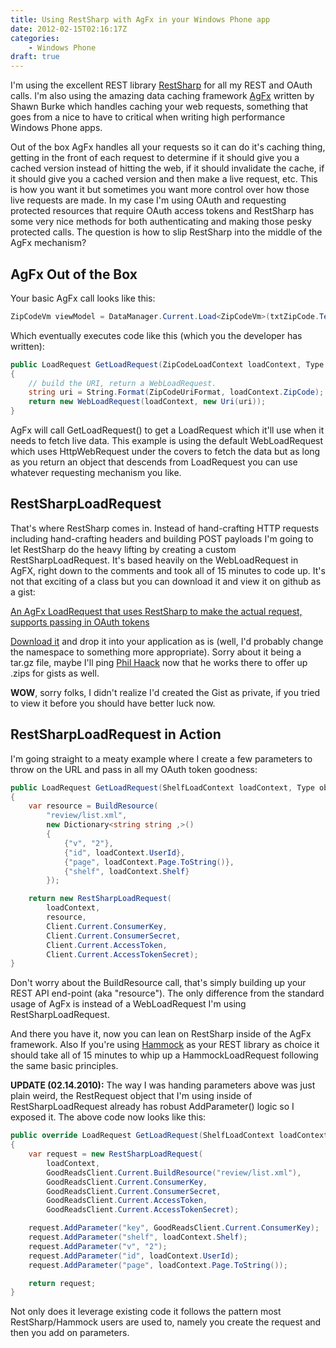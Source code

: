 ```yaml
---
title: Using RestSharp with AgFx in your Windows Phone app
date: 2012-02-15T02:16:17Z
categories:
    - Windows Phone
draft: true
---
```


I'm using the excellent REST library [RestSharp](http://restsharp.org) for all my REST and OAuth calls. I'm also using the amazing data caching framework [AgFx](http://agfx.codeplex.com/) written by Shawn Burke which handles caching your web requests, something that goes from a nice to have to critical when writing high performance Windows Phone apps.

Out of the box AgFx handles all your requests so it can do it's caching thing, getting in the front of each request to determine if it should give you a cached version instead of hitting the web, if it should invalidate the cache, if it should give you a cached version and then make a live request, etc. This is how you want it but sometimes you want more control over how those live requests are made. In my case I'm using OAuth and requesting protected resources that require OAuth access tokens and RestSharp has some very nice methods for both authenticating and making those pesky protected calls. The question is how to slip RestSharp into the middle of the AgFx mechanism?

## AgFx Out of the Box

Your basic AgFx call looks like this:

```csharp
ZipCodeVm viewModel = DataManager.Current.Load<ZipCodeVm>(txtZipCode.Text);
```

Which eventually executes code like this (which you the developer has written):

```csharp
public LoadRequest GetLoadRequest(ZipCodeLoadContext loadContext, Type objectType)
{
    // build the URI, return a WebLoadRequest.
    string uri = String.Format(ZipCodeUriFormat, loadContext.ZipCode);
    return new WebLoadRequest(loadContext, new Uri(uri));
}
```

AgFx will call GetLoadRequest() to get a LoadRequest which it'll use when it needs to fetch live data. This example is using the default WebLoadRequest which uses HttpWebRequest under the covers to fetch the data but as long as you return an object that descends from LoadRequest you can use whatever requesting mechanism you like.

## RestSharpLoadRequest

That's where RestSharp comes in. Instead of hand-crafting HTTP requests including hand-crafting headers and building POST payloads I'm going to let RestSharp do the heavy lifting by creating a custom RestSharpLoadRequest. It's based heavily on the WebLoadRequest in AgFX, right down to the comments and took all of 15 minutes to code up. It's not that exciting of a class but you can download it and view it on github as a gist:

[An AgFx LoadRequest that uses RestSharp to make the actual request, supports passing in OAuth tokens](https://gist.github.com/1832559)

[Download it](https://gist.github.com/gists/1832559/download) and drop it into your application as is (well, I'd probably change the namespace to something more appropriate). Sorry about it being a tar.gz file, maybe I'll ping [Phil Haack](http://haacked.com/) now that he works there to offer up .zips for gists as well.

**WOW**, sorry folks, I didn't realize I'd created the Gist as private, if you tried to view it before you should have better luck now.

## RestSharpLoadRequest in Action

I'm going straight to a meaty example where I create a few parameters to throw on the URL and pass in all my OAuth token goodness:

```csharp
public LoadRequest GetLoadRequest(ShelfLoadContext loadContext, Type objectType)
{
    var resource = BuildResource(
        "review/list.xml",
        new Dictionary<string string ,>()
        {
            {"v", "2"},
            {"id", loadContext.UserId},
            {"page", loadContext.Page.ToString()},
            {"shelf", loadContext.Shelf}
        });

    return new RestSharpLoadRequest(
        loadContext,
        resource,
        Client.Current.ConsumerKey,
        Client.Current.ConsumerSecret,
        Client.Current.AccessToken,
        Client.Current.AccessTokenSecret);
}
```

Don't worry about the BuildResource call, that's simply building up your REST API end-point (aka "resource"). The only difference from the standard usage of AgFx is instead of a WebLoadRequest I'm using RestSharpLoadRequest.

And there you have it, now you can lean on RestSharp inside of the AgFx framework. Also If you're using [Hammock](https://github.com/danielcrenna/hammock) as your REST library as choice it should take all of 15 minutes to whip up a HammockLoadRequest following the same basic principles.

**UPDATE (02.14.2010):** The way I was handing parameters above was just plain weird, the RestRequest object that I'm using inside of RestSharpLoadRequest already has robust AddParameter() logic so I exposed it. The above code now looks like this:

```csharp
public override LoadRequest GetLoadRequest(ShelfLoadContext loadContext, Type objectType)
{
    var request = new RestSharpLoadRequest(
        loadContext,
        GoodReadsClient.Current.BuildResource("review/list.xml"),
        GoodReadsClient.Current.ConsumerKey,
        GoodReadsClient.Current.ConsumerSecret,
        GoodReadsClient.Current.AccessToken,
        GoodReadsClient.Current.AccessTokenSecret);

    request.AddParameter("key", GoodReadsClient.Current.ConsumerKey);
    request.AddParameter("shelf", loadContext.Shelf);
    request.AddParameter("v", "2");
    request.AddParameter("id", loadContext.UserId);
    request.AddParameter("page", loadContext.Page.ToString());

    return request;
}
```

Not only does it leverage existing code it follows the pattern most RestSharp/Hammock users are used to, namely you create the request and then you add on parameters.
